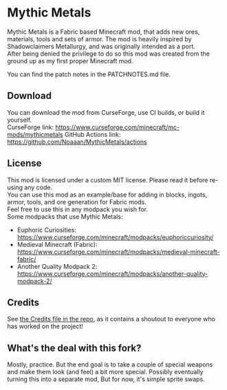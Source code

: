 # Mythic Metals

Mythic Metals is a Fabric based Minecraft mod, that adds new ores, materials, tools and sets of armor. 
The mod is heavily inspired by Shadowclaimers Metallurgy, and was originally intended as a port.  
After being denied the privilege to do so this mod was created from the ground up as my first proper Minecraft mod.

You can find the patch notes in the PATCHNOTES.md file.

## Download

You can download the mod from CurseForge, use CI builds, or build it yourself.  
CurseForge link:
https://www.curseforge.com/minecraft/mc-mods/mythicmetals
GitHub Actions link:
https://github.com/Noaaan/MythicMetals/actions

## License

This mod is licensed under a custom MIT license. Please read it before re-using any code.  
You can use this mod as an example/base for adding in blocks, ingots, armor, tools, and ore generation for Fabric mods.  
Feel free to use this in any modpack you wish for.  
Some modpacks that use Mythic Metals:  
* Euphoric Curiosities: https://www.curseforge.com/minecraft/modpacks/euphoriccuriosity/  
* Medieval Minecraft (Fabric): https://www.curseforge.com/minecraft/modpacks/medieval-minecraft-fabric/  
* Another Quality Modpack 2: https://www.curseforge.com/minecraft/modpacks/another-quality-modpack-2/

## Credits
See [the Credits file in the repo](CREDITS.md), as it contains a shoutout to everyone who has worked on the project!  

## What's the deal with this fork?
Mostly, practice. But the end goal is to take a couple of special weapons and make them look (and feel) a bit more special. Possibly eventually turning this into a separate mod, But for now, it's simple sprite swaps.
